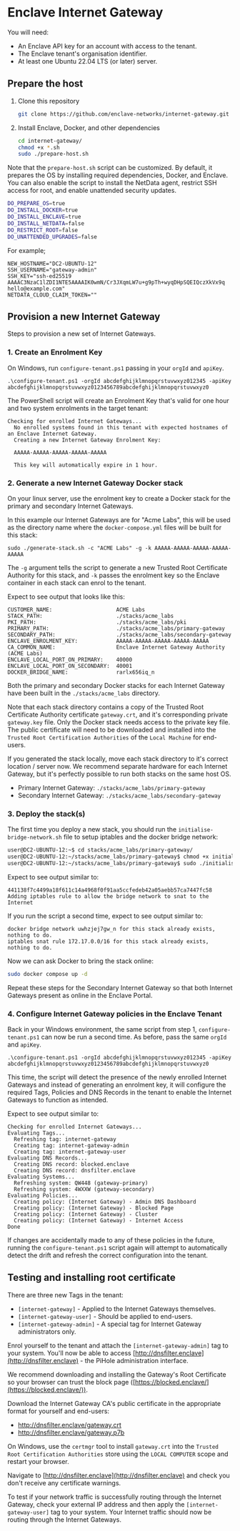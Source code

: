# Enclave Internet Gateway

You will need:

- An Enclave API key for an account with access to the tenant.
- The Enclave tenant's organisation identifier.
- At least one Ubuntu 22.04 LTS (or later) server.

## Prepare the host

1. Clone this repository

    ```bash
    git clone https://github.com/enclave-networks/internet-gateway.git
    ```

1. Install Enclave, Docker, and other dependencies

    ```bash
    cd internet-gateway/
    chmod +x *.sh
    sudo ./prepare-host.sh
    ```

Note that the `prepare-host.sh` script can be customized. By default, it prepares the OS by installing required dependencies, Docker, and Enclave. You can also enable the script to install the NetData agent, restrict SSH access for root, and enable unattended security updates.


```bash
DO_PREPARE_OS=true
DO_INSTALL_DOCKER=true
DO_INSTALL_ENCLAVE=true
DO_INSTALL_NETDATA=false
DO_RESTRICT_ROOT=false
DO_UNATTENDED_UPGRADES=false
```

For example;

```
NEW_HOSTNAME="DC2-UBUNTU-12"
SSH_USERNAME="gateway-admin"
SSH_KEY="ssh-ed25519 AAAAC3NzaC1lZDI1NTE5AAAAIK0wmN/Cr3JXqmLW7u+g9pTh+wyqDHpSQEIQczXkVx9q hello@example.com"
NETDATA_CLOUD_CLAIM_TOKEN=""
```

## Provision a new Internet Gateway

Steps to provision a new set of Internet Gateways.

### 1. Create an Enrolment Key

On Windows, run `configure-tenant.ps1` passing in your `orgId` and `apiKey`.

```shell
.\configure-tenant.ps1 -orgId abcdefghijklmnopqrstuvwxyz012345 -apiKey abcdefghijklmnopqrstuvwxyz0123456789abcdefghijklmnopqrstuvwxyz0
```

The PowerShell script will create an Enrolment Key that's valid for one hour and two system enrolments in the target tenant:

```
Checking for enrolled Internet Gateways...
  No enrolled systems found in this tenant with expected hostnames of an Enclave Internet Gateway.
  Creating a new Internet Gateway Enrolment Key:

  AAAAA-AAAAA-AAAAA-AAAAA-AAAAA

  This key will automatically expire in 1 hour.
```

### 2. Generate a new Internet Gateway Docker stack

On your linux server, use the enrolment key to create a Docker stack for the primary and secondary Internet Gateways.

In this example our Internet Gateways are for "Acme Labs", this will be used as the directory name where the `docker-compose.yml` files will be built for this stack:

```
sudo ./generate-stack.sh -c "ACME Labs" -g -k AAAAA-AAAAA-AAAAA-AAAAA-AAAAA
```

The `-g` argument tells the script to generate a new Trusted Root Certificate Authority for this stack, and `-k` passes the enrolment key so the Enclave container in each stack can enrol to the tenant.

Expect to see output that looks like this:

```
CUSTOMER_NAME:                    ACME Labs
STACK_PATH:                       ./stacks/acme_labs
PKI_PATH:                         ./stacks/acme_labs/pki
PRIMARY_PATH:                     ./stacks/acme_labs/primary-gateway
SECONDARY_PATH:                   ./stacks/acme_labs/secondary-gateway
ENCLAVE_ENROLMENT_KEY:            AAAAA-AAAAA-AAAAA-AAAAA-AAAAA
CA_COMMON_NAME:                   Enclave Internet Gateway Authority (ACME Labs)
ENCLAVE_LOCAL_PORT_ON_PRIMARY:    40000
ENCLAVE_LOCAL_PORT_ON_SECONDARY:  40001
DOCKER_BRIDGE_NAME:               rarlx656iq_n
```

Both the primary and secondary Docker stacks for each Internet Gateway have been built in the `./stacks/acme_labs` directory.

Note that each stack directory contains a copy of the Trusted Root Certificate Authority certificate `gateway.crt`, and it's corresponding private `gateway.key` file. Only the Docker stack needs access to the private key file. The public certificate will need to be downloaded and installed into the `Trusted Root Certification Authorities` of the `Local Machine` for end-users.

If you generated the stack locally, move each stack directory to it's correct location / server now. We recommend separate hardware for each Internet Gateway, but it's perfectly possible to run both stacks on the same host OS.

- Primary Internet Gateway: `./stacks/acme_labs/primary-gateway`
- Secondary Internet Gateway: `./stacks/acme_labs/secondary-gateway`

### 3. Deploy the stack(s)

The first time you deploy a new stack, you should run the `initialise-bridge-network.sh` file to setup iptables and the docker bridge network:

```bash
user@DC2-UBUNTU-12:~$ cd stacks/acme_labs/primary-gateway/
user@DC2-UBUNTU-12:~/stacks/acme_labs/primary-gateway$ chmod +x initialise-bridge-network.sh
user@DC2-UBUNTU-12:~/stacks/acme_labs/primary-gateway$ sudo ./initialise-bridge-network.sh
```

Expect to see output similar to:

```
441138f7c4499a18f611c14a4968f0f91aa5ccfedeb42a05aebb57ca7447fc58
Adding iptables rule to allow the bridge network to snat to the Internet
```

If you run the script a second time, expect to see output similar to:

```
docker bridge network uwhzjej7gw_n for this stack already exists, nothing to do.
iptables snat rule 172.17.0.0/16 for this stack already exists, nothing to do.
```

Now we can ask Docker to bring the stack online:

```bash
sudo docker compose up -d
```

Repeat these steps for the Secondary Internet Gateway so that both Internet Gateways present as online in the Enclave Portal.

### 4. Configure Internet Gateway policies in the Enclave Tenant

Back in your Windows environment, the same script from step 1, `configure-tenant.ps1` can now be run a second time. As before, pass the same `orgId` and `apiKey`.

```shell
.\configure-tenant.ps1 -orgId abcdefghijklmnopqrstuvwxyz012345 -apiKey abcdefghijklmnopqrstuvwxyz0123456789abcdefghijklmnopqrstuvwxyz0
```

This time, the script will detect the presence of the newly enrolled Internet Gateways and instead of generating an enrolment key, it will configure the required Tags, Policies and DNS Records in the tenant to enable the Internet Gateways to function as intended.

Expect to see output similar to:

```
Checking for enrolled Internet Gateways...
Evaluating Tags...
  Refreshing tag: internet-gateway
  Creating tag: internet-gateway-admin
  Creating tag: internet-gateway-user
Evaluating DNS Records...
  Creating DNS record: blocked.enclave
  Creating DNS record: dnsfilter.enclave
Evaluating Systems...
  Refreshing system: QW448 (gateway-primary)
  Refreshing system: 4WXXW (gateway-secondary)
Evaluating Policies...
  Creating policy: (Internet Gateway) - Admin DNS Dashboard
  Creating policy: (Internet Gateway) - Blocked Page
  Creating policy: (Internet Gateway) - Cluster
  Creating policy: (Internet Gateway) - Internet Access
Done
```

If changes are accidentally made to any of these policies in the future, running the `configure-tenant.ps1` script again will attempt to automatically detect the drift and refresh the correct configuration into the tenant.

## Testing and installing root certificate

There are three new Tags in the tenant:

- `[internet-gateway]` - Applied to the Internet Gateways themselves.
- `[internet-gateway-user]` - Should be applied to end-users.
- `[internet-gateway-admin]` - A special tag for Internet Gateway administrators only.

Enrol yourself to the tenant and attach the `[internet-gateway-admin]` tag to your system. You'll now be able to access [http://dnsfilter.enclave](http://dnsfilter.enclave) - the PiHole administration interface.


We recommend downloading and installing the Gateway's Root Certificate so your browser can trust the block page ([https://blocked.enclave/](https://blocked.enclave/)).

Download the Internet Gateway CA's public certificate in the appropriate format for yourself and end-users:

- http://dnsfilter.enclave/gateway.crt
- http://dnsfilter.enclave/gateway.p7b

On Windows, use the `certmgr` tool to install `gateway.crt` into the `Trusted Root Certification Authorities` store using the `LOCAL COMPUTER` scope and restart your browser.

Navigate to [http://dnsfilter.enclave](http://dnsfilter.enclave) and check you don't receive any certificate warnings.

To test if your network traffic is successfully routing through the Internet Gateway, check your external IP address and then apply the `[internet-gateway-user]` tag to your system. Your Internet traffic should now be routing through the Internet Gateways.